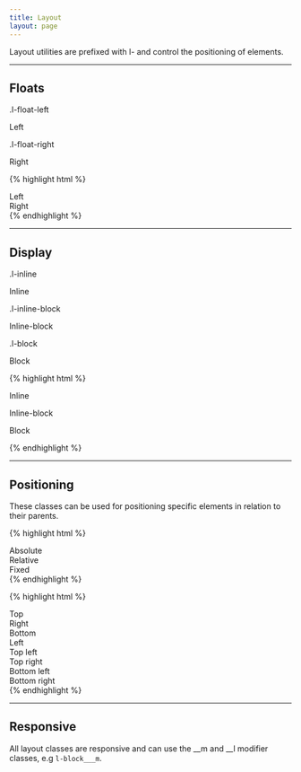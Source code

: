 ```yaml
---
title: Layout
layout: page
---
```


<p class="t-4">Layout utilities are prefixed with l- and control the positioning of elements.</p>

<hr />

## Floats

<div class="m-bottom">
	<p class="m-bottom-0 t-s t-red t-bold">.l-float-left</p>
	<div class="border t-light-grey">
		<div class="u-clearfix">
			<p class="bg-grey p-s l-float-left t-darker-grey">Left</p>
		</div>
	</div>
</div>
<div class="m-bottom">
	<p class="m-bottom-0 t-s t-red t-bold">.l-float-right</p>
	<div class="border t-light-grey">
		<div class="u-clearfix">
			<p class="bg-grey p-s l-float-right t-darker-grey">Right</p>
		</div>
	</div>
</div>

{% highlight html %}
<div class="u-clearfix">
	<div class="l-float-left">Left</div>
	<div class="l-float-right">Right</div>
</div>
{% endhighlight %}

<hr />

## Display

<div class="m-bottom">
	<p class="m-bottom-0 t-s t-red t-bold l-inline">.l-inline</p>
	<p class="p-s l-inline">Inline</p>
</div>
<div>
	<p class="m-bottom-0 t-s t-red t-bold l-inline">.l-inline-block</p>
	<p class="bg-grey p-s l-inline-block">Inline-block</p>
</div>
<div>
	<p class="m-bottom-0 t-s t-red t-bold">.l-block</p>
	<p class="bg-grey p-s l-block">Block</p>
</div>

{% highlight html %}
<p class="l-inline">Inline</p>
<p class="l-inline-block">Inline-block</p>
<p class="l-block">Block</p>

{% endhighlight %}

<hr />

## Positioning

These classes can be used for positioning specific elements in relation to their parents.

{% highlight html %}
<div class="l-pos-absolute">Absolute</div>
<div class="l-pos-relative">Relative</div>
<div class="l-pos-fixed">Fixed</div>
{% endhighlight %}

{% highlight html %}
<div class="l-pos-top">Top</div>
<div class="l-pos-right">Right</div>
<div class="l-pos-bottom">Bottom</div>
<div class="l-pos-left">Left</div>

<div class="l-pos-top-left">Top left</div>
<div class="l-pos-top-right">Top right</div>
<div class="l-pos-bottom-left">Bottom left</div>
<div class="l-pos-bottom-right">Bottom right</div>
{% endhighlight %}

<hr/>

## Responsive
All layout classes are responsive and can use the __m and __l modifier classes, e.g `l-block___m`.
